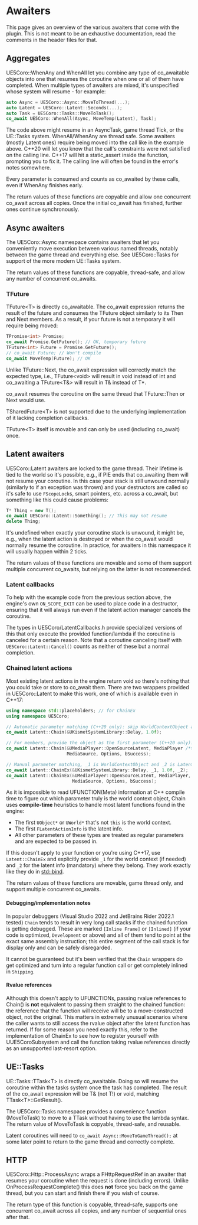 # Awaiters

This page gives an overview of the various awaiters that come with the plugin.
This is not meant to be an exhaustive documentation, read the comments in the
header files for that.

## Aggregates

UE5Coro::WhenAny and WhenAll let you combine any type of co_awaitable objects
into one that resumes the coroutine when one or all of them have completed.
When multiple types of awaiters are mixed, it's unspecified whose system will
resume - for example:
```cpp
auto Async = UE5Coro::Async::MoveToThread(...);
auto Latent = UE5Coro::Latent::Seconds(...);
auto Task = UE5Coro::Tasks::MoveToTask();
co_await UE5Coro::WhenAll(Async, MoveTemp(Latent), Task);
```
The code above might resume in an AsyncTask, game thread Tick, or the UE::Tasks
system.
WhenAll/WhenAny are thread safe.
Some awaiters (mostly Latent ones) require being moved into the call like in the
example above.
C\+\+20 will let you know that the call's constraints were not satisfied on the
calling line.
C\+\+17 will hit a static_assert inside the function, prompting you to fix it.
The calling line will often be found in the error's notes somewhere.

Every parameter is consumed and counts as co_awaited by these calls, even if
WhenAny finishes early.

The return values of these functions are copyable and allow one concurrent
co_await across all copies.
Once the initial co_await has finished, further ones continue synchronously.

## Async awaiters

The UE5Coro::Async namespace contains awaiters that let you conveniently move
execution between various named threads, notably between the game thread and
everything else.
See UE5Coro\:\:Tasks for support of the more modern UE\:\:Tasks system.

The return values of these functions are copyable, thread-safe, and allow any
number of concurrent co_awaits.

### TFuture

TFuture\<T\> is directly co_awaitable.
The co_await expression returns the result of the future and consumes the
TFuture object similarly to its Then and Next members.
As a result, if your future is not a temporary it will require being moved:
```c++
TPromise<int> Promise;
co_await Promise.GetFuture(); // OK, temporary future
TFuture<int> Future = Promise.GetFuture();
// co_await Future; // Won't compile
co_await MoveTemp(Future); // OK
```

Unlike TFuture::Next, the co_await expression will correctly match the expected
type, i.e., TFuture\<void\> will result in void instead of int and co_awaiting a
TFuture\<T&\> will result in T& instead of T*.

co_await resumes the coroutine on the same thread that TFuture::Then or Next
would use.

TSharedFuture\<T\> is not supported due to the underlying implementation of it
lacking completion callbacks.

TFuture\<T\> itself is movable and can only be used (including co_await) once.

## Latent awaiters

UE5Coro::Latent awaiters are locked to the game thread.
Their lifetime is tied to the world so it's possible, e.g., if PIE ends that
co_awaiting them will not resume your coroutine.
In this case your stack is still unwound normally (similarly to if an exception
was thrown) and your destructors are called so it's safe to use `FScopeLock`s,
smart pointers, etc. across a co_await, but something like this could cause
problems:

```cpp
T* Thing = new T();
co_await UE5Coro::Latent::Something(); // This may not resume
delete Thing;
```

It's undefined when exactly your coroutine stack is unwound, it might be, e.g.,
when the latent action is destroyed or when the co_await would normally resume
the coroutine.
In practice, for awaiters in this namespace it will usually happen within 2
ticks.

The return values of these functions are movable and some of them support
multiple concurrent co_awaits, but relying on the latter is not recommended.

### Latent callbacks

To help with the example code from the previous section above, the engine's own
`ON_SCOPE_EXIT` can be used to place code in a destructor, ensuring that it will
always run even if the latent action manager cancels the coroutine.

The types in UE5Coro/LatentCallbacks.h provide specialized versions of this that
only execute the provided function/lambda if the coroutine is canceled for a
certain reason.
Note that a coroutine canceling itself with `UE5Coro::Latent::Cancel()` counts
as neither of these but a normal completion.

### Chained latent actions

Most existing latent actions in the engine return void so there's nothing
that you could take or store to co_await them.
There are two wrappers provided in UE5Coro::Latent to make this work,
one of which is available even in C++17:

```cpp
using namespace std::placeholders; // for ChainEx
using namespace UE5Coro;

// Automatic parameter matching (C++20 only): skip WorldContextObject and LatentInfo
co_await Latent::Chain(&UKismetSystemLibrary::Delay, 1.0f);

// For members, provide the object as the first parameter (C++20 only):
co_await Latent::Chain(&UMediaPlayer::OpenSourceLatent, MediaPlayer /*this*/,
                       MediaSource, Options, bSuccess);

// Manual parameter matching, _1 is WorldContextObject and _2 is LatentInfo:
co_await Latent::ChainEx(&UKismetSystemLibrary::Delay, _1, 1.0f, _2);
co_await Latent::ChainEx(&UMediaPlayer::OpenSourceLatent, MediaPlayer, _1, _2,
                         MediaSource, Options, bSuccess);
```

As it is impossible to read UFUNCTION(Meta) information at C++ compile time
to figure out which parameter truly is the world context object, Chain uses
**compile-time** heuristics to handle most latent functions found in the engine:
* The first `UObject*` or `UWorld*` that's not `this` is the world context.
* The first `FLatentActionInfo` is the latent info.
* All other parameters of these types are treated as regular parameters and are
  expected to be passed in.

If this doesn't apply to your function or you're using C++17, use
`Latent::ChainEx` and explicitly provide `_1` for the world context (if needed)
and `_2` for the latent info (mandatory) where they belong.
They work exactly like they do in
[std::bind](https://en.cppreference.com/w/cpp/utility/functional/bind).

The return values of these functions are movable, game thread only, and support
multiple concurrent co_awaits.

#### Debugging/implementation notes

In popular debuggers (Visual Studio 2022 and JetBrains Rider 2022.1 tested)
`Chain` tends to result in very long call stacks if the chained function is
getting debugged. These are marked `[Inline Frame]` or `[Inlined]` (if your
code is optimized, `Development` or above) and all of them tend to point at the
exact same assembly instruction; this entire segment of the call stack is for
display only and can be safely disregarded.

It cannot be guaranteed but it's been verified that the `Chain` wrappers do get
optimized and turn into a regular function call or get completely inlined in
`Shipping`.

#### Rvalue references

Although this doesn't apply to UFUNCTIONs, passing rvalue references to
Chain() is **not** equivalent to passing them straight to the chained function:
the reference that the function will receive will be to a move-constructed
object, not the original.
This matters in extremely unusual scenarios where the caller wants to still
access the rvalue object after the latent function has returned.
If for some reason you need exactly this, refer to the implementation of
ChainEx to see how to register yourself with UUE5CoroSubsystem and call the
function taking rvalue references directly as an unsupported last-resort option.

## UE::Tasks

UE\:\:Tasks\:\:TTask\<T\> is directly co_awaitable.
Doing so will resume the coroutine within the tasks system once the task has
completed.
The result of the co_await expression will be T& (not T!) or void, matching
TTask\<T\>::GetResult().

The UE5Coro::Tasks namespace provides a convenience function (MoveToTask) to
move to a TTask without having to use the lambda syntax.
The return value of MoveToTask is copyable, thread-safe, and reusable.

Latent coroutines will need to `co_await Async::MoveToGameThread();` at some
later point to return to the game thread and correctly complete.

## HTTP

UE5Coro\:\:Http\:\:ProcessAsync wraps a FHttpRequestRef in an awaiter that
resumes your coroutine when the request is done (including errors).
Unlike OnProcessRequestComplete() this does **not** force you back on the game
thread, but you can start and finish there if you wish of course.

The return type of this function is copyable, thread-safe, supports one
concurrent co_await across all copies, and any number of sequential ones after
that.

